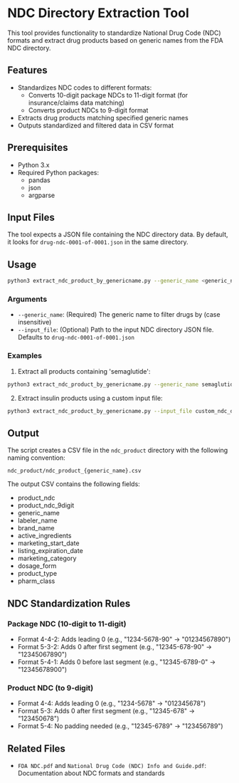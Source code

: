 # NDC Directory Extraction Tool

This tool provides functionality to standardize National Drug Code (NDC) formats and extract drug products based on generic names from the FDA NDC directory.

## Features

- Standardizes NDC codes to different formats:
  - Converts 10-digit package NDCs to 11-digit format (for insurance/claims data matching)
  - Converts product NDCs to 9-digit format
- Extracts drug products matching specified generic names
- Outputs standardized and filtered data in CSV format

## Prerequisites

- Python 3.x
- Required Python packages:
  - pandas
  - json
  - argparse

## Input Files

The tool expects a JSON file containing the NDC directory data. By default, it looks for `drug-ndc-0001-of-0001.json` in the same directory.

## Usage

```bash
python3 extract_ndc_product_by_genericname.py --generic_name <generic_name> [--input_file <input_file>]
```

### Arguments

- `--generic_name`: (Required) The generic name to filter drugs by (case insensitive)
- `--input_file`: (Optional) Path to the input NDC directory JSON file. Defaults to `drug-ndc-0001-of-0001.json`

### Examples

1. Extract all products containing 'semaglutide':
```bash
python3 extract_ndc_product_by_genericname.py --generic_name semaglutide
```

2. Extract insulin products using a custom input file:
```bash
python3 extract_ndc_product_by_genericname.py --input_file custom_ndc_data.json --generic_name insulin
```

## Output

The script creates a CSV file in the `ndc_product` directory with the following naming convention:
```
ndc_product/ndc_product_{generic_name}.csv
```

The output CSV contains the following fields:
- product_ndc
- product_ndc_9digit
- generic_name
- labeler_name
- brand_name
- active_ingredients
- marketing_start_date
- listing_expiration_date
- marketing_category
- dosage_form
- product_type
- pharm_class

## NDC Standardization Rules

### Package NDC (10-digit to 11-digit)
- Format 4-4-2: Adds leading 0 (e.g., "1234-5678-90" → "01234567890")
- Format 5-3-2: Adds 0 after first segment (e.g., "12345-678-90" → "12345067890")
- Format 5-4-1: Adds 0 before last segment (e.g., "12345-6789-0" → "12345678900")

### Product NDC (to 9-digit)
- Format 4-4: Adds leading 0 (e.g., "1234-5678" → "012345678")
- Format 5-3: Adds 0 after first segment (e.g., "12345-678" → "123450678")
- Format 5-4: No padding needed (e.g., "12345-6789" → "123456789")

## Related Files

- `FDA NDC.pdf` and `National Drug Code (NDC) Info and Guide.pdf`: Documentation about NDC formats and standards
